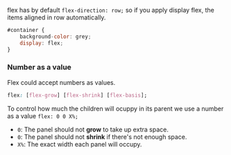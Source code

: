 

flex has by default `flex-direction: row;` so if you apply display flex, the items aligned in row automatically.
```js
#container {
    background-color: grey;
    display: flex;
}
```

### Number as a value
Flex could accept numbers as values.
```css
flex: [flex-grow] [flex-shrink] [flex-basis];
```
To control how much the children will ocuppy in its parent we use a number as a value `flex: 0 0 X%;` 
- `0`: The panel should not **grow** to take up extra space.
 - `0`: The panel should not **shrink** if there's not enough space.
 - `X%`: The exact width each panel will occupy.